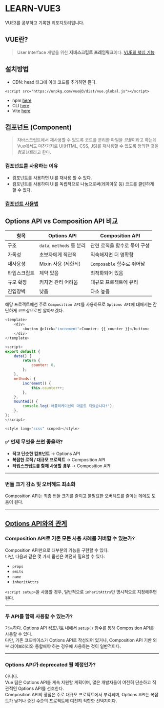 # LEARN-VUE3
VUE3를 공부하고 기록한 리포지토리입니다.

## VUE란?
>User Interface 개발을 위한 **자바스크립트 프레임워크**이다.
>[VUE의 핵심 기능](https://github.com/Min-code0202/LEARN-VUE3/tree/master/VUE%EC%9D%98%20%EA%B8%B0%EB%8A%A5)
## 설치방법
* CDN: head 태그에 아래 코드를 추가하면 된다.
```
<script src="https://unpkg.com/vue@3/dist/vue.global.js"></script>
```
* npm [here](./Vue%20설치방법/README.md)
* CLI [here](./Vue%20설치방법/README.md)
* Vite [here](./Vue%20설치방법/README.md)

## 컴포넌트 (Component)
>자바스크립트에서 재사용할 수 있도록 코드를 분리한 파일을 *모듈*이라고 하는데 Vue에서도 마찬가지로 UI(HTML, CSS, JS)를 재사용할 수 있도록 정의한 것을 *컴포넌트*라고 한다.
   
### 컴포넌트를 사용하는 이유
* 컴포넌트를 사용하면 UI를 재사용 할 수 있다.
* 컴포넌트를 사용하여 UI를 독립적으로 나눔으로써(레이아웃 등) 코드를 클린하게 할 수 있다.

### [컴포넌트 사용법](https://github.com/Min-code0202/LEARN-VUE3/tree/master/%EC%BB%B4%ED%8F%AC%EB%84%8C%ED%8A%B8%20%EC%9D%B4%ED%95%B4)
  
## Options API vs Composition API 비교
| 항목         | Options API              | Composition API                 |
|--------------|--------------------------|----------------------------------|
| 구조         | `data`, `methods` 등 분리 | 관련 로직을 함수로 묶어 구성      |
| 가독성       | 초보자에게 직관적         | 익숙해지면 더 명확함               |
| 재사용성     | Mixin 사용 (제한적)       | `Composable` 함수로 뛰어남         |
| 타입스크립트 | 제약 있음                 | 최적화되어 있음                    |
| 규모 확장    | 커지면 관리 어려움        | 대규모 프로젝트에 유리             |
| 진입장벽     | 낮음                      | 다소 높음                          |
  
해당 프로젝트에선 주로 `Composition API`를 사용하므로 `Options API`에 대해서는 간단하게 코드상으로만 알아보겠다.
```js
<template>
	<div>
		<button @click="increment">Counter: {{ counter }}</button>
	</div>
</template>

<script>
export default {
	data() {
		return {
			counter: 0,
		};
	},
	methods: {
		increment() {
			this.counter++;
		},
	},
	mounted() {
		console.log('애플리케이션이 마운트 되었습니다!');
	},
};
</script>

<style lang="scss" scoped></style>
```
### ✅ 언제 무엇을 쓰면 좋을까?

- **작고 단순한 컴포넌트** → Options API
- **복잡한 로직 / 대규모 프로젝트** → Composition API
- **타입스크립트를 함께 사용할 경우** → Composition API
  
---

### 번들 크기 감소 및 오버헤드 최소화

Composition API는 최종 번들 크기를 줄이고 불필요한 오버헤드를 줄이는 데에도 도움이 된다.

---

## [Options API와의 관계](https://vuejs.org/guide/extras/composition-api-faq.html#does-composition-api-cover-all-use-cases)

### Composition API로 기존 모든 사용 사례를 커버할 수 있는가?

Composition API만으로 대부분의 기능을 구현할 수 있다.  
다만, 다음과 같은 몇 가지 옵션은 여전히 필요할 수 있다:

- `props`
- `emits`
- `name`
- `inheritAttrs`

`<script setup>`을 사용할 경우, 일반적으로 `inheritAttrs`만 명시적으로 지정해주면 된다.

---

### 두 API를 함께 사용할 수 있는가?

가능하다. Options API 컴포넌트 내에서 `setup()` 함수를 통해 Composition API를 사용할 수 있다.  
다만, 기존 코드베이스가 Options API로 작성되어 있거나, Composition API 기반 외부 라이브러리와 통합해야 하는 경우에 사용하는 것이 일반적이다.

---

### Options API가 deprecated 될 예정인가?

아니다.  
Vue 팀은 Options API를 계속 지원할 계획이며, 많은 개발자들이 여전히 단순하고 직관적인 Options API를 선호한다.  
Composition API의 장점은 주로 대규모 프로젝트에서 부각되며, Options API는 복잡도가 낮거나 중간 수준의 프로젝트에 여전히 적합한 선택지이다.
